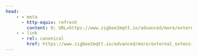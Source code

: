 ```yaml
---
head:
    - - meta
      - http-equiv: refresh
        content: 0; URL=https://www.zigbee2mqtt.io/advanced/more/external_extensions.html
    - - link
      - rel: canonical
        href: https://www.zigbee2mqtt.io/advanced/more/external_extensions.html
---
```

